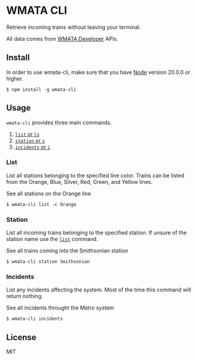 # WMATA CLI

Retrieve incoming trains without leaving your terminal.

All data comes from [WMATA Developer](https://developer.wmata.com/docs/services/) APIs.

## Install

In order to use wmata-cli, make sure that you have [Node](https://nodejs.org/) version 20.0.0 or higher.

```
$ npm install -g wmata-cli
```

## Usage

`wmata-cli` provides three main commands.

1. [`list` or `ls`](#list)
2. [`station` or `s`](#station)
3. [`incidents` or `i`](#incidents)

### List

List all stations belonging to the specified line color.  Trains can be listed from the Orange, Blue, Silver, Red, Green, and Yellow lines.

See all stations on the Orange line

```
$ wmata-cli list -c Orange
```

### Station

List all incoming trains belonging to the specified station.  If unsure of the station name use the [`list`](#list) command.

See all trains coming into the Smithsonian station

```
$ wmata-cli station Smithsonian
```

### Incidents

List any incidents affecting the system.  Most of the time this command will return nothing.

See all incidents throught the Metro system

```
$ wmata-cli incidents
```

## License

MIT
